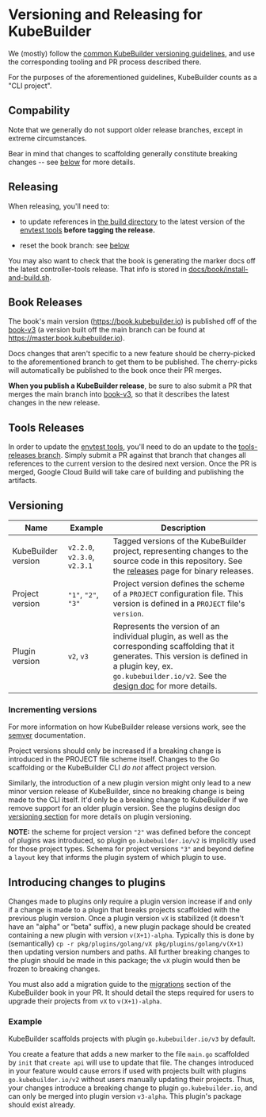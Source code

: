 # Versioning and Releasing for KubeBuilder

We (mostly) follow the [common KubeBuilder versioning
guidelines][guidelines], and use the corresponding tooling and PR process
described there.

For the purposes of the aforementioned guidelines, KubeBuilder counts as
a "CLI project".

[guidelines]: https://sigs.k8s.io/kubebuilder-release-tools/VERSIONING.md

## Compability

Note that we generally do not support older release branches, except in
extreme circumstances.

Bear in mind that changes to scaffolding generally constitute breaking
changes -- see [below](#understanding-the-versions) for more details.

## Releasing

When releasing, you'll need to:

- to update references in [the build directory](build/) to the latest
  version of the [envtest tools](#tools-releases) **before tagging the
  release.**

- reset the book branch: see [below](#book-releases)

You may also want to check that the book is generating the marker docs off
the latest controller-tools release.  That info is stored in
[docs/book/install-and-build.sh](/docs/book/install-and-build.sh).

## Book Releases

The book's main version (https://book.kubebuilder.io) is published off of
the [book-v3][book-branch] (a version built off the main branch can be
found at https://master.book.kubebuilder.io).

Docs changes that aren't specific to a new feature should be
cherry-picked to the aforementioned branch to get them to be published.
The cherry-picks will automatically be published to the book once their PR
merges.

**When you publish a KubeBuilder release**, be sure to also submit a PR
that merges the main branch into [book-v3][book-branch], so that it
describes the latest changes in the new release.

[book-branch]: https://github.com/kubernetes-sigs/kubebuilder/tree/tools-releases

## Tools Releases

In order to update the [envtest tools][envtest-ref], you'll need to do an
update to the [tools-releases branch][tools-branch].  Simply submit a PR
against that branch that changes all references to the current version to
the desired next version.  Once the PR is merged, Google Cloud Build will
take care of building and publishing the artifacts.

[envtest-ref]: https://book.kubebuilder.io/reference/artifacts.html
[tools-branch]: https://github.com/kubernetes-sigs/kubebuilder/tree/tools-releases

## Versioning

|   Name	|   Example	|  Description |
|---	|---	|---	|
|  KubeBuilder version | `v2.2.0`, `v2.3.0`, `v2.3.1` | Tagged versions of the KubeBuilder project, representing changes to the source code in this repository. See the [releases][kb-releases] page for binary releases. |
|  Project version |  `"1"`, `"2"`, `"3"` | Project version defines the scheme of a `PROJECT` configuration file. This version is defined in a `PROJECT` file's `version`. |
|  Plugin version | `v2`, `v3` | Represents the version of an individual plugin, as well as the corresponding scaffolding that it generates. This version is defined in a plugin key, ex. `go.kubebuilder.io/v2`. See the [design doc][cli-plugins-versioning] for more details. |

### Incrementing versions

For more information on how KubeBuilder release versions work, see the [semver](https://semver.org/) documentation.

Project versions should only be increased if a breaking change is introduced in the PROJECT file scheme itself. Changes to the Go scaffolding or the KubeBuilder CLI *do not* affect project version.

Similarly, the introduction of a new plugin version might only lead to a new minor version release of KubeBuilder, since no breaking change is being made to the CLI itself. It'd only be a breaking change to KubeBuilder if we remove support for an older plugin version. See the plugins design doc [versioning section][cli-plugins-versioning]
for more details on plugin versioning.

**NOTE:** the scheme for project version `"2"` was defined before the concept of plugins was introduced, so plugin `go.kubebuilder.io/v2` is implicitly used for those project types. Schema for project versions `"3"` and beyond define a `layout` key that informs the plugin system of which plugin to use.

## Introducing changes to plugins

Changes made to plugins only require a plugin version increase if and only if a change is made to a plugin
that breaks projects scaffolded with the previous plugin version. Once a plugin version `vX` is stabilized (it doesn't
have an "alpha" or "beta" suffix), a new plugin package should be created containing a new plugin with version
`v(X+1)-alpha`. Typically this is done by (semantically) `cp -r pkg/plugins/golang/vX pkg/plugins/golang/v(X+1)` then updating
version numbers and paths. All further breaking changes to the plugin should be made in this package; the `vX`
plugin would then be frozen to breaking changes.

You must also add a migration guide to the [migrations](https://book.kubebuilder.io/migrations.html)
section of the KubeBuilder book in your PR. It should detail the steps required
for users to upgrade their projects from `vX` to `v(X+1)-alpha`.

### Example

KubeBuilder scaffolds projects with plugin `go.kubebuilder.io/v3` by default.

You create a feature that adds a new marker to the file `main.go` scaffolded by `init`
that `create api` will use to update that file. The changes introduced in your feature
would cause errors if used with projects built with plugins `go.kubebuilder.io/v2`
without users manually updating their projects. Thus, your changes introduce a breaking change
to plugin `go.kubebuilder.io`, and can only be merged into plugin version `v3-alpha`.
This plugin's package should exist already.

[kb-releases]:https://github.com/kubernetes-sigs/kubebuilder/releases
[cli-plugins-versioning]:docs/book/src/plugins/extending-cli.md#plugin-versioning
